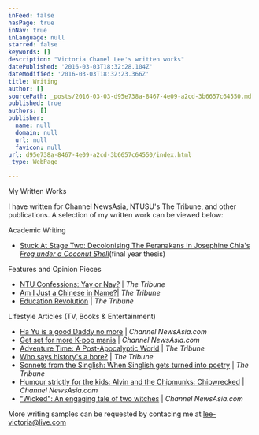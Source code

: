 ```yaml
---
inFeed: false
hasPage: true
inNav: true
inLanguage: null
starred: false
keywords: []
description: "Victoria Chanel Lee's written works"
datePublished: '2016-03-03T18:32:28.104Z'
dateModified: '2016-03-03T18:32:23.366Z'
title: Writing
author: []
sourcePath: _posts/2016-03-03-d95e738a-8467-4e09-a2cd-3b6657c64550.md
published: true
authors: []
publisher:
  name: null
  domain: null
  url: null
  favicon: null
url: d95e738a-8467-4e09-a2cd-3b6657c64550/index.html
_type: WebPage

---
```

My Written Works

I have written for Channel NewsAsia, NTUSU's The Tribune, and other publications. A selection of my written work can be viewed below:

Academic Writing

* [Stuck At Stage Two: Decolonising The Peranakans in Josephine Chia's ][0]_[Frog under a Coconut Shell][0]_(final year thesis)

Features and Opinion Pieces

* [NTU Confessions: Yay or Nay?][1] | _The Tribune_
* [Am I Just a Chinese in Name?][2]| _The Tribune_
* [Education Revolution][3] | _The Tribune_

Lifestyle Articles (TV, Books & Entertainment) 

* [Ha Yu is a good Daddy no more][4] | _Channel NewsAsia.com_
* [Get set for more K-pop mania][5] | _Channel NewsAsia.com_
* [Adventure Time: A Post-Apocalyptic World][6] | _The Tribune_
* [Who says history's a bore?][7] | _The Tribune_
* [Sonnets from the Singlish: When Singlish gets turned into poetry][8] | _The Tribune_
* [Humour strictly for the kids: Alvin and the Chipmunks: Chipwrecked][9] | _Channel NewsAsia.com_
* ["Wicked": An engaging tale of two witches][10] | _Channel NewsAsia.com_

More writing samples can be requested by contacing me at [lee-victoria@live.com][11]

[0]: https://drive.google.com/file/d/0B-ud2O67Ecj8T1Y0S2hUanRueWM/view?usp=sharing
[1]: https://drive.google.com/file/d/0B-ud2O67Ecj8dGk3bGItUVhhVms/view?usp=sharing
[2]: https://drive.google.com/file/d/0B-ud2O67Ecj8M0lvSXh5VWtqaFU/view?usp=sharing
[3]: https://drive.google.com/file/d/0B-ud2O67Ecj8Y1pRUnBtclE3Q2s/view?usp=sharing
[4]: https://drive.google.com/file/d/0B-ud2O67Ecj8WGl2Z2VfVi0zMjA/view?usp=sharing
[5]: https://drive.google.com/file/d/0B-ud2O67Ecj8WEhiVndVTDlrRk0/view?usp=sharing
[6]: https://drive.google.com/file/d/0B-ud2O67Ecj8SlhpWHRKaG14V1E/view?usp=sharing
[7]: https://drive.google.com/file/d/0B-ud2O67Ecj8MGV5dW9Dd1N4UmM/view?usp=sharing
[8]: https://drive.google.com/file/d/0B-ud2O67Ecj8NXpNWFZXRVpXT3c/view?usp=sharing
[9]: https://drive.google.com/file/d/0B-ud2O67Ecj8alU5a28xN1hJTjg/view?usp=sharing
[10]: https://drive.google.com/file/d/0B-ud2O67Ecj8UXFGLU1tZEYybWM/view?usp=sharing
[11]: mailto:lee-victoria@live.com